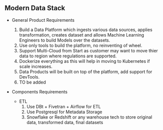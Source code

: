 ## Modern Data Stack


- General Product Requirements
    1. Build a Data Platform which ingests various data sources, applies transformation, creates dataset and allows Machine Learning Engineers to build Models over the datasets.
    2. Use only tools to build the platform, no reinventing of wheel.
    3. Support Multi-Cloud from Start as customer may want to move thier data to region where regulations are supported.
    4. Dockerize everything as this will help in moving to Kubernetes if scale increases.
    5. Data Products will be built on top of the platform, add support for DevTools.
    6. TO be added


- Components Requirements

    - ETL
        1. Use DBt + Fivetran + Airflow for ETL
        2. Use Postgresql for Metadata Storage
        3. Snowflake or Redshift or any warehouse tech to store original data, transformed data, final datasets
    
